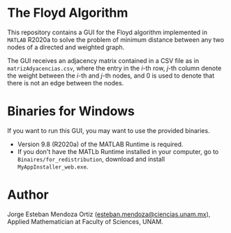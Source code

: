 # The Floyd Algorithm
This repository contains a GUI for the Floyd algorithm implemented in `MATLAB` R2020a to solve the problem of minimum distance between any two nodes of a directed and weighted graph.

The GUI receives an adjacency matrix contained in a CSV file as in `matrizAdyacencias.csv`, where the entry in the _i_-th row, _j_-th column denote the weight between the _i_-th and _j_-th nodes, and 0 is used to denote that there is not an edge between the nodes.

# Binaries for Windows
If you want to run this GUI, you may want to use the provided binaries.  
- Version 9.8 (R2020a) of the MATLAB Runtime is required.
- If you don't have the MATLb Runtime installed in your computer, go to `Binaires/for_redistribution`, download and install `MyAppInstaller_web.exe`.

# Author
Jorge Esteban Mendoza Ortiz (esteban.mendoza@ciencias.unam.mx), Applied Mathematician at Faculty of Sciences, UNAM.
